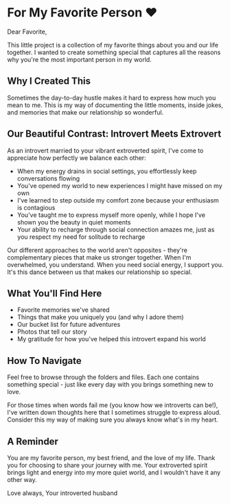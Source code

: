 # For My Favorite Person ❤️

Dear Favorite,

This little project is a collection of my favorite things about you and our life together. I wanted to create something special that captures all the reasons why you're the most important person in my world.

## Why I Created This

Sometimes the day-to-day hustle makes it hard to express how much you mean to me. This is my way of documenting the little moments, inside jokes, and memories that make our relationship so wonderful.

## Our Beautiful Contrast: Introvert Meets Extrovert

As an introvert married to your vibrant extroverted spirit, I've come to appreciate how perfectly we balance each other:

- When my energy drains in social settings, you effortlessly keep conversations flowing
- You've opened my world to new experiences I might have missed on my own
- I've learned to step outside my comfort zone because your enthusiasm is contagious
- You've taught me to express myself more openly, while I hope I've shown you the beauty in quiet moments
- Your ability to recharge through social connection amazes me, just as you respect my need for solitude to recharge

Our different approaches to the world aren't opposites - they're complementary pieces that make us stronger together. When I'm overwhelmed, you understand. When you need social energy, I support you. It's this dance between us that makes our relationship so special.

## What You'll Find Here

- Favorite memories we've shared
- Things that make you uniquely you (and why I adore them)
- Our bucket list for future adventures
- Photos that tell our story
- My gratitude for how you've helped this introvert expand his world

## How To Navigate

Feel free to browse through the folders and files. Each one contains something special - just like every day with you brings something new to love.

For those times when words fail me (you know how we introverts can be!), I've written down thoughts here that I sometimes struggle to express aloud. Consider this my way of making sure you always know what's in my heart.

## A Reminder

You are my favorite person, my best friend, and the love of my life. Thank you for choosing to share your journey with me. Your extroverted spirit brings light and energy into my more quiet world, and I wouldn't have it any other way.

Love always,
Your introverted husband 